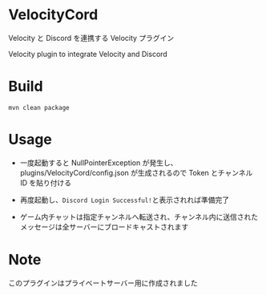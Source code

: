# VelocityCord

Velocity と Discord を連携する Velocity プラグイン

Velocity plugin to integrate Velocity and Discord

# Build

```
mvn clean package
```

# Usage

- 一度起動すると NullPointerException が発生し、 plugins/VelocityCord/config.json が生成されるので Token とチャンネル ID を貼り付ける

- 再度起動し、`Discord Login Successful!`と表示されれば準備完了

- ゲーム内チャットは指定チャンネルへ転送され、チャンネル内に送信されたメッセージは全サーバーにブロードキャストされます

# Note

このプラグインはプライベートサーバー用に作成されました
